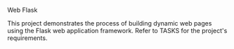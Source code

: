 Web Flask

This project demonstrates the process of building dynamic web pages using the Flask web application framework. Refer to TASKS for the project's requirements.
